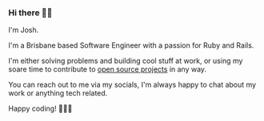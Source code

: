 ### Hi there 👋🏽

I'm Josh.

I'm a Brisbane based Software Engineer with a passion for Ruby and Rails.

I'm either solving problems and building cool stuff at work, or using my soare time to contribute to [open source projects](https://github.com/users/joshuay03/projects/1/views/1) in any way.

You can reach out to me via my socials, I'm always happy to chat about my work or anything tech related.

Happy coding! 👨🏽‍💻
